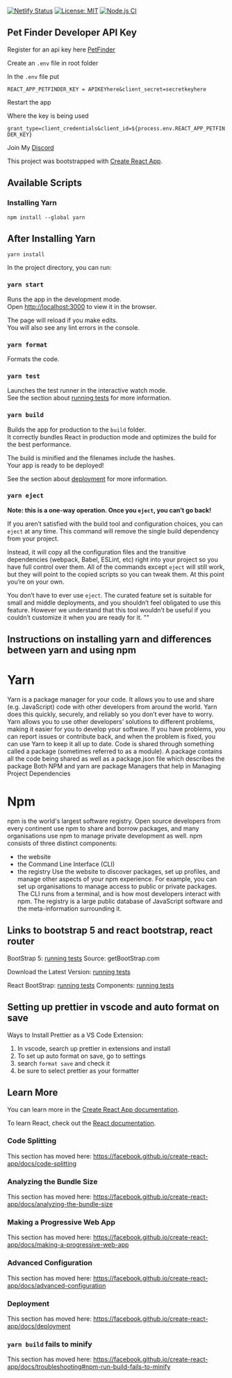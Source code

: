 [![Netlify Status](https://api.netlify.com/api/v1/badges/e4f299c9-c989-48e7-98c6-a9e259ddfb0f/deploy-status)](https://app.netlify.com/sites/hardcore-morse-df1d25/deploys)
[![License: MIT](https://img.shields.io/badge/License-MIT-yellow.svg)](LICENSE)
[![Node.js CI](https://github.com/redxzeta/Awesome-Adoption/actions/workflows/node.js.yml/badge.svg)](https://github.com/redxzeta/Awesome-Adoption/actions/workflows/node.js.yml)

## Pet Finder Developer API Key

Register for an api key here [PetFinder](https://www.petfinder.com/developers/)

Create an `.env` file in root folder

In the `.env` file put

`REACT_APP_PETFINDER_KEY = APIKEYhere&client_secret=secretkeyhere`

Restart the app

Where the key is being used

`grant_type=client_credentials&client_id=${process.env.REACT_APP_PETFINDER_KEY}`

Join My [Discord](https://discord.gg/2UxwrKxCPV)

This project was bootstrapped with [Create React App](https://github.com/facebook/create-react-app).

## Available Scripts

### Installing Yarn

`npm install --global yarn`

## After Installing Yarn

`yarn install `

In the project directory, you can run:

### `yarn start`

Runs the app in the development mode.<br />
Open [http://localhost:3000](http://localhost:3000) to view it in the browser.

The page will reload if you make edits.<br />
You will also see any lint errors in the console.

### `yarn format`

Formats the code.

### `yarn test`

Launches the test runner in the interactive watch mode.<br />
See the section about [running tests](https://facebook.github.io/create-react-app/docs/running-tests) for more information.

### `yarn build`

Builds the app for production to the `build` folder.<br />
It correctly bundles React in production mode and optimizes the build for the best performance.

The build is minified and the filenames include the hashes.<br />
Your app is ready to be deployed!

See the section about [deployment](https://facebook.github.io/create-react-app/docs/deployment) for more information.

### `yarn eject`

**Note: this is a one-way operation. Once you `eject`, you can’t go back!**

If you aren’t satisfied with the build tool and configuration choices, you can `eject` at any time. This command will remove the single build dependency from your project.

Instead, it will copy all the configuration files and the transitive dependencies (webpack, Babel, ESLint, etc) right into your project so you have full control over them. All of the commands except `eject` will still work, but they will point to the copied scripts so you can tweak them. At this point you’re on your own.

You don’t have to ever use `eject`. The curated feature set is suitable for small and middle deployments, and you shouldn’t feel obligated to use this feature. However we understand that this tool wouldn’t be useful if you couldn’t customize it when you are ready for it.
""

## Instructions on installing yarn and differences between yarn and using npm

# Yarn

Yarn is a package manager for your code. It allows you to use and share (e.g. JavaScript) code with other developers from around the world. Yarn does this quickly, securely, and reliably so you don’t ever have to worry. Yarn allows you to use other developers’ solutions to different problems, making it easier for you to develop your software. If you have problems, you can report issues or contribute back, and when the problem is fixed, you can use Yarn to keep it all up to date. Code is shared through something called a package (sometimes referred to as a module). A package contains all the code being shared as well as a package.json file which describes the package
Both NPM and yarn are package Managers that help in Managing Project Dependencies

# Npm

npm is the world's largest software registry. Open source developers from every continent use npm to share and borrow packages, and many organisations use npm to manage private development as well.
npm consists of three distinct components:

- the website
- the Command Line Interface (CLI)
- the registry
  Use the website to discover packages, set up profiles, and manage other aspects of your npm experience. For example, you can set up organisations to manage access to public or private packages.
  The CLI runs from a terminal, and is how most developers interact with npm.
  The registry is a large public database of JavaScript software and the meta-information surrounding it.

## Links to bootstrap 5 and react bootstrap, react router

BootStrap 5:
[running tests](https://getbootstrap.com/docs/5.0/getting-started/introduction/)
Source: getBootStrap.com

Download the Latest Version: [running tests](https://getbootstrap.com/docs/5.1/getting-started/download/)

React BootStrap: [running tests](https://react-bootstrap.github.io/)
Components: [running tests](https://react-bootstrap.github.io/components/alerts)

## Setting up prettier in vscode and auto format on save

Ways to Install Prettier as a VS Code Extension:

1. In vscode, search up prettier in extensions and install
2. To set up auto format on save, go to settings
3. search `format save` and check it
4. be sure to select prettier as your formatter

## Learn More

You can learn more in the [Create React App documentation](https://facebook.github.io/create-react-app/docs/getting-started).

To learn React, check out the [React documentation](https://reactjs.org/).

### Code Splitting

This section has moved here: https://facebook.github.io/create-react-app/docs/code-splitting

### Analyzing the Bundle Size

This section has moved here: https://facebook.github.io/create-react-app/docs/analyzing-the-bundle-size

### Making a Progressive Web App

This section has moved here: https://facebook.github.io/create-react-app/docs/making-a-progressive-web-app

### Advanced Configuration

This section has moved here: https://facebook.github.io/create-react-app/docs/advanced-configuration

### Deployment

This section has moved here: https://facebook.github.io/create-react-app/docs/deployment

### `yarn build` fails to minify

This section has moved here: https://facebook.github.io/create-react-app/docs/troubleshooting#npm-run-build-fails-to-minify
